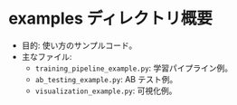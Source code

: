# examples ディレクトリ概要

- 目的: 使い方のサンプルコード。
- 主なファイル:
  - `training_pipeline_example.py`: 学習パイプライン例。
  - `ab_testing_example.py`: AB テスト例。
  - `visualization_example.py`: 可視化例。
